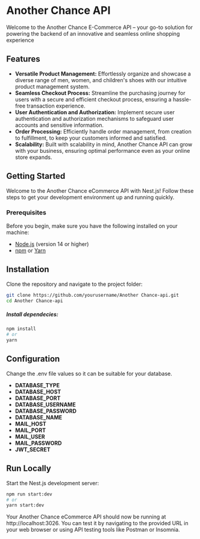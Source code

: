 
# Another Chance API

Welcome to the Another Chance E-Commerce API – your go-to solution for powering the backend of an innovative and seamless online shopping experience



## Features

- **Versatile Product Management:** Effortlessly organize and showcase a diverse range of men, women, and children's shoes with our intuitive product management system.
- **Seamless Checkout Process:** Streamline the purchasing journey for users with a secure and efficient checkout process, ensuring a hassle-free transaction experience.
- **User Authentication and Authorization:** Implement secure user authentication and authorization mechanisms to safeguard user accounts and sensitive information.
- **Order Processing:** Efficiently handle order management, from creation to fulfillment, to keep your customers informed and satisfied.
- **Scalability:** Built with scalability in mind, Another Chance API can grow with your business, ensuring optimal performance even as your online store expands.

## Getting Started

Welcome to the Another Chance eCommerce API with Nest.js! Follow these steps to get your development environment up and running quickly.

### Prerequisites

Before you begin, make sure you have the following installed on your machine:

- [Node.js](https://nodejs.org/) (version 14 or higher)
- [npm](https://www.npmjs.com/) or [Yarn](https://yarnpkg.com/)
## Installation

Clone the repository and navigate to the project folder:

```bash
git clone https://github.com/yourusername/Another Chance-api.git
cd Another Chance-api
```

##### Install dependecies:

```bash
npm install
# or
yarn
```

## Configuration

Change the .env file values so it can be suitable for your database.

- **DATABASE_TYPE**
- **DATABASE_HOST**
- **DATABASE_PORT**
- **DATABASE_USERNAME**
- **DATABASE_PASSWORD**
- **DATABASE_NAME**
- **MAIL_HOST**
- **MAIL_PORT**
- **MAIL_USER**
- **MAIL_PASSWORD**
- **JWT_SECRET**

## Run Locally

Start the Nest.js development server:

```bash
npm run start:dev
# or
yarn start:dev
```

Your Another Chance eCommerce API should now be running at http://localhost:3026. You can test it by navigating to the provided URL in your web browser or using API testing tools like Postman or Insomnia.
